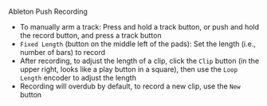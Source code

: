 Ableton Push Recording

- To manually arm a track: Press and hold a track button, or push and hold the record button, and press a track button
- `Fixed Length` (button on the middle left of the pads): Set the length (i.e., number of bars) to record
- After recording, to adjust the length of a clip, click the `Clip` button (in the upper right, looks like a play button in a square), then use the `Loop Length` encoder to adjust the length
- Recording will overdub by default, to record a new clip, use the `New` button
